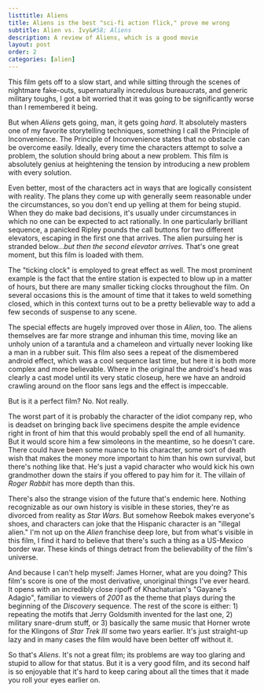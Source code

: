 ```yaml
---
listtitle: Aliens
title: Aliens is the best "sci-fi action flick," prove me wrong
subtitle: Alien vs. Ivy&#58; Aliens
description: A review of Aliens, which is a good movie
layout: post
order: 2
categories: [alien]
---
```

This film gets off to a slow start, and while sitting through the scenes of nightmare fake-outs, supernaturally incredulous bureaucrats, and generic military toughs, I got a bit worried that it was going to be significantly worse than I remembered it being.

But when <em>Aliens</em> gets going, man, it gets going <em>hard</em>. It absolutely masters one of my favorite storytelling techniques, something I call the Principle of Inconvenience. The Principle of Inconvenience states that no obstacle can be overcome easily. Ideally, every time the characters attempt to solve a problem, the solution should bring about a new problem. This film is absolutely genius at heightening the tension by introducing a new problem with every solution.

Even better, most of the characters act in ways that are logically consistent with reality. The plans they come up with generally seem reasonable under the circumstances, so you don't end up yelling at them for being stupid. When they do make bad decisions, it's usually under circumstances in which no one can be expected to act rationally. In one particularly brilliant sequence, a panicked Ripley pounds the call buttons for two different elevators, escaping in the first one that arrives. The alien pursuing her is stranded below...<em>but then the second elevator arrives.</em> That's one great moment, but this film is loaded with them.

The "ticking clock" is employed to great effect as well. The most prominent example is the fact that the entire station is expected to blow up in a matter of hours, but there are many smaller ticking clocks throughout the film. On several occasions this is the amount of time that it takes to weld something closed, which in this context turns out to be a pretty believable way to add a few seconds of suspense to any scene. 

The special effects are hugely improved over those in <em>Alien</em>, too. The aliens themselves are far more strange and inhuman this time, moving like an unholy union of a tarantula and a chameleon and virtually never looking like a man in a rubber suit. This film also sees a repeat of the dismembered android effect, which was a cool sequence last time, but here it is both more complex and more believable. Where in the original the android's head was clearly a cast model until its very static closeup, here we have an android crawling around on the floor sans legs and the effect is impeccable. 

But is it a perfect film? No. Not really. 

The worst part of it is probably the character of the idiot company rep, who is deadset on bringing back live specimens despite the ample evidence right in front of him that this would probably spell the end of all humanity. But it would score him a few simoleons in the meantime, so he doesn't care. There could have been some nuance to his character, some sort of death wish that makes the money more important to him than his own survival, but there's nothing like that. He's just a vapid character who would kick his own grandmother down the stairs if you offered to pay him for it. The villain of <em>Roger Rabbit</em> has more depth than this.

There's also the strange vision of the future that's endemic here. Nothing recognizable as our own history is visible in these stories, they're as divorced from reality as <em>Star Wars.</em> But somehow Reebok makes everyone's shoes, and characters can joke that the Hispanic character is an "illegal alien." I'm not up on the <em>Alien</em> franchise deep lore, but from what's visible in this film, I find it hard to believe that there's such a thing as a US-Mexico border war. These kinds of things detract from the believability of the film's universe. 

And because I can't help myself: James Horner, what are you doing? This film's score is one of the most derivative, unoriginal things I've ever heard. It opens with an incredibly close ripoff of Khachaturian's "Gayane's Adagio", familiar to viewers of <em>2001</em> as the theme that plays during the beginning of the <em>Discovery</em> sequence. The rest of the score is either: 1) repeating the motifs that Jerry Goldsmith invented for the last one, 2) military snare-drum stuff, or 3) basically the same music that Horner wrote for the Klingons of <em>Star Trek III</em> some two years earlier. It's just straight-up lazy and in many cases the film would have been better off without it.

So that's <em>Aliens</em>. It's not a great film; its problems are way too glaring and stupid to allow for that status. But it is a very good film, and its second half is so enjoyable that it's hard to keep caring about all the times that it made you roll your eyes earlier on.